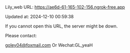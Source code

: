 Lily_web URL: https://ae6d-61-165-102-156.ngrok-free.app

Updated at: 2024-12-10 00:59:38

If you cannot open this URL, the server might be down.

Please contact: 

goley04@foxmail.com Or Wechat:GL_yeaH